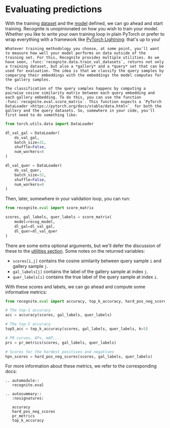 # Evaluating predictions

With the training [dataset](./02-data) and the [model](./03-model) defined, we can go ahead and start training. Recognite is unopinionated on how you wish to train your model. Whether you like to write your own training loop in plain PyTorch or prefer to wrap everything with a framework like [PyTorch Lightning](https://lightning.ai/docs/pytorch/latest): that's up to you!


```{eval-rst}
Whatever training methodology you choose, at some point, you'll want to measure how well your model performs on data outside of the training set. For this, Recognite provides multiple utilities. As we have seen, :func:`recognite.data.train_val_datasets`, returns not only a training dataset, but also a *gallery* and a *query* set that can be used for evaluation. The idea is that we classify the query samples by comparing their embeddings with the embeddings the model computes for the gallery samples.

The classification of the query samples happens by computing a pairwise cosine similarity matrix between each query embedding and each gallery embedding. To do this, you can use the function :func:`recognite.eval.score_matrix`. This function expects a `PyTorch DataLoader <https://pytorch.org/docs/stable/data.html>`_ for both the gallery and the query datasets. So, somewhere in your code, you'll first need to do something like:
```

```python
from torch.utils.data import DataLoader

dl_val_gal = DataLoader(
    ds_val_gal,
    batch_size=32,
    shuffle=False,
    num_workers=8
)

dl_val_quer = DataLoader(
    ds_val_quer,
    batch_size=32,
    shuffle=False,
    num_workers=8
)
```

Then, later, somewhere in your validation loop, you can run:

```python
from recognite.eval import score_matrix

scores, gal_labels, quer_labels = score_matrix(
    model=recog_model,
    dl_gal=dl_val_gal,
    dl_quer=dl_val_quer
)
```

There are some extra optional arguments, but we'll defer the discussion of these to the [utilities section](./05-utils). Some notes on the returned variables:

- `scores[i,j]` contains the cosine similarity between query sample `i` and gallery sample `j`.
- `gal_labels[j]` contains the label of the gallery sample at index `j`.
- `quer_labels[i]` contains the true label of the query sample at index `i`.

With these scores and labels, we can go ahead and compute some informative metrics:

```python
from recognite.eval import accuracy, top_k_accuracy, hard_pos_neg_scores, pr_metrics

# The top-1 accuracy
acc = accuracy(scores, gal_labels, quer_labels)

# The top-5 accuracy
top5_acc = top_k_accuracy(scores, gal_labels, quer_labels, k=5)

# PR curves, APs, mAP,...
prs = pr_metrics(scores, gal_labels, quer_labels)

# Scores for the hardest positives and negatives
hpn_scores = hard_pos_neg_scores(scores, gal_labels, quer_labels)
```

For more information about these metrics, we refer to the corresponding docs:

```{eval-rst}
.. automodule::
   recognite.eval

.. autosummary::
   :nosignatures:

   accuracy
   hard_pos_neg_scores
   pr_metrics
   top_k_accuracy
```
